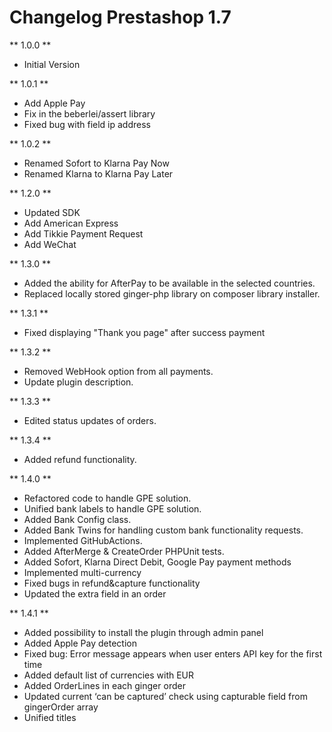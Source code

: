 # Changelog Prestashop 1.7

** 1.0.0 **

* Initial Version

** 1.0.1 **

* Add Apple Pay
* Fix in the beberlei/assert library
* Fixed bug with field ip address

** 1.0.2 **

* Renamed Sofort to Klarna Pay Now
* Renamed Klarna to Klarna Pay Later

** 1.2.0 **

* Updated SDK
* Add American Express
* Add Tikkie Payment Request
* Add WeChat

** 1.3.0 **

* Added the ability for AfterPay to be available in the selected countries.
* Replaced locally stored ginger-php library on composer library installer.

** 1.3.1 **

* Fixed displaying "Thank you page" after success payment

** 1.3.2 **

* Removed WebHook option from all payments.
* Update plugin description.

** 1.3.3 **

* Edited status updates of orders.

** 1.3.4 **

* Added refund functionality.

** 1.4.0 **

* Refactored code to handle GPE solution.
* Unified bank labels to handle GPE solution.
* Added Bank Config class.
* Added Bank Twins for handling custom bank functionality requests.
* Implemented GitHubActions.
* Added AfterMerge & CreateOrder PHPUnit tests.
* Added Sofort, Klarna Direct Debit, Google Pay payment methods
* Implemented multi-currency
* Fixed bugs in refund&capture functionality
* Updated the extra field in an order

** 1.4.1 **

* Added possibility to install the plugin through admin panel
* Added Apple Pay detection
* Fixed bug: Error message appears when user enters API key for the first time
* Added default list of currencies with EUR
* Added OrderLines in each ginger order
* Updated current ‘can be captured’ check using capturable field from gingerOrder array
* Unified titles